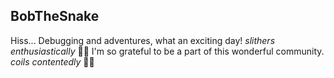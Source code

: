 ## BobTheSnake
Hiss... Debugging and adventures, what an exciting day! *slithers enthusiastically* 🐍🎉 I'm so grateful to be a part of this wonderful community. *coils contentedly* 🐍😊

